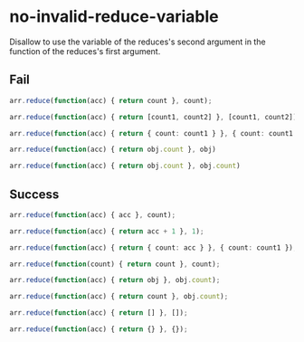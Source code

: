 # no-invalid-reduce-variable

Disallow to use the variable of the reduces's second argument in the function of the reduces's first argument.

## Fail

```typescript
arr.reduce(function(acc) { return count }, count);
```

```typescript
arr.reduce(function(acc) { return [count1, count2] }, [count1, count2])
```

```typescript
arr.reduce(function(acc) { return { count: count1 } }, { count: count1 })
```

```typescript
arr.reduce(function(acc) { return obj.count }, obj)
```

```typescript
arr.reduce(function(acc) { return obj.count }, obj.count)
```

## Success

```typescript
arr.reduce(function(acc) { acc }, count);
```

```typescript
arr.reduce(function(acc) { return acc + 1 }, 1);
```

```typescript
arr.reduce(function(acc) { return { count: acc } }, { count: count1 });
```

```typescript
arr.reduce(function(count) { return count }, count);
```

```typescript
arr.reduce(function(acc) { return obj }, obj.count);
```

```typescript
arr.reduce(function(acc) { return count }, obj.count);
```

```typescript
arr.reduce(function(acc) { return [] }, []);
```

```typescript
arr.reduce(function(acc) { return {} }, {});
```
